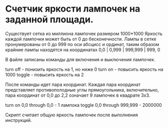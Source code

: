 # Счетчик яркости лампочек на заданной площади.


Существует сетка из миллиона лампочек размером 1000*1000
Яркость каждой лампочки может быть от 0 до бесконечности.
Лампы в сетке пронумерованы от 0 до 999 по оси абсцисс и ординат, таким образом крайние лампы находятся на координатах 0,0 | 0,999 | 999,999 | 999, 0

В файле записаны команды для включения и выключения лампочек.

turn off - понизить яркость на 1, но ниже 0
turn on - повысить яркость на 1000
toggle - повысить яркость на 2

После команды идет пара координат. Каждая пара координат представляет противополодные углы прямоугольника, включительно, пара координат от 0,0 до 2,2 означает 9 лампочек в квадрате 3x3.

turn on 0,0 through 0,0 - 1 лампока
toggle 0,0 through 999,999 - 2000000

Скрипт считает общую яркость лампочек после выполнения инструкций.
